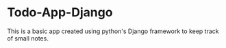 # Todo-App-Django
This is a basic app created using python's Django framework to keep track of small notes.
